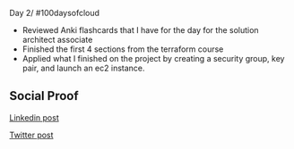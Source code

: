 Day 2/ #100daysofcloud
- Reviewed Anki flashcards that I have for the day for the solution architect associate
- Finished the first 4 sections from the terraform course
- Applied what I finished on the project by creating a security group, key pair, and launch an ec2 instance.

## Social Proof

[Linkedin post](https://www.linkedin.com/posts/mohajr_100daysofcloud-terraform-awscertification-activity-6712607000657702912-GXjY)

[Twitter post](https://twitter.com/Mo_Hajr/status/1306840037397614593)
